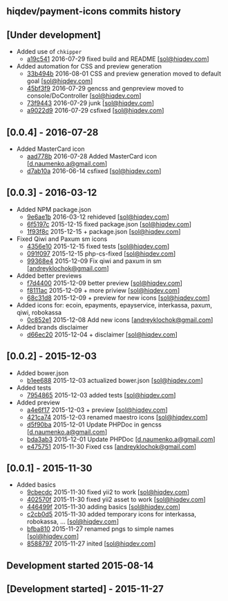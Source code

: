 hiqdev/payment-icons commits history
------------------------------------

## [Under development]

- Added use of `chkipper`
    - [a19c541] 2016-07-29 fixed build and README [sol@hiqdev.com]
- Added automation for CSS and preview generation
    - [33b494b] 2016-08-01 CSS and preview generation moved to default goal [sol@hiqdev.com]
    - [45bf3f9] 2016-07-29 gencss and genpreview moved to console/DoController [sol@hiqdev.com]
    - [73f9443] 2016-07-29 junk [sol@hiqdev.com]
    - [a9022d9] 2016-07-29 csfixed [sol@hiqdev.com]

## [0.0.4] - 2016-07-28

- Added MasterCard icon
    - [aad778b] 2016-07-28 Added MasterCard icon [d.naumenko.a@gmail.com]
    - [d7ab10a] 2016-06-14 csfixed [sol@hiqdev.com]

## [0.0.3] - 2016-03-12

- Added NPM package.json
    - [9e6ae1b] 2016-03-12 rehideved [sol@hiqdev.com]
    - [6f5197c] 2015-12-15 fixed package.json [sol@hiqdev.com]
    - [1f93f8c] 2015-12-15 + package.json [sol@hiqdev.com]
- Fixed Qiwi and Paxum sm icons
    - [4356e10] 2015-12-15 fixed tests [sol@hiqdev.com]
    - [091f097] 2015-12-15 php-cs-fixed [sol@hiqdev.com]
    - [99368e4] 2015-12-09 Fix qiwi and paxum in sm [andreyklochok@gmail.com]
- Added better previews
    - [f7d4400] 2015-12-09 better preview [sol@hiqdev.com]
    - [f8111ac] 2015-12-09 + more priview [sol@hiqdev.com]
    - [68c31d8] 2015-12-09 + preview for new icons [sol@hiqdev.com]
- Added icons for: ecoin, epayments, epayservice, interkassa, paxum, qiwi, robokassa
    - [0c852e1] 2015-12-08 Add new icons [andreyklochok@gmail.com]
- Added brands disclaimer
    - [d66ec20] 2015-12-04 + disclaimer [sol@hiqdev.com]

## [0.0.2] - 2015-12-03

- Added bower.json
    - [b1ee688] 2015-12-03 actualized bower.json [sol@hiqdev.com]
- Added tests
    - [7954865] 2015-12-03 added tests [sol@hiqdev.com]
- Added preview
    - [a4e6f17] 2015-12-03 + preview [sol@hiqdev.com]
    - [421ca74] 2015-12-03 renamed maestro icons [sol@hiqdev.com]
    - [d5f90ba] 2015-12-01 Update PHPDoc in gencss [d.naumenko.a@gmail.com]
    - [bda3ab3] 2015-12-01 Update PHPDoc [d.naumenko.a@gmail.com]
    - [e475751] 2015-11-30 Fixed css [andreyklochok@gmail.com]

## [0.0.1] - 2015-11-30

- Added basics
    - [9cbecdc] 2015-11-30 fixed yii2 to work [sol@hiqdev.com]
    - [402570f] 2015-11-30 fixed yii2 asset to work [sol@hiqdev.com]
    - [446499f] 2015-11-30 adding basics [sol@hiqdev.com]
    - [c2cb0d5] 2015-11-30 added temporary icons for interkassa, robokassa, ... [sol@hiqdev.com]
    - [bfba810] 2015-11-27 renamed pngs to simple names [sol@hiqdev.com]
    - [8588797] 2015-11-27 inited [sol@hiqdev.com]
## Development started 2015-08-14

## [Development started] - 2015-11-27

[aad778b]: https://github.com/hiqdev/payment-icons/commit/aad778b
[d7ab10a]: https://github.com/hiqdev/payment-icons/commit/d7ab10a
[9e6ae1b]: https://github.com/hiqdev/payment-icons/commit/9e6ae1b
[6f5197c]: https://github.com/hiqdev/payment-icons/commit/6f5197c
[1f93f8c]: https://github.com/hiqdev/payment-icons/commit/1f93f8c
[4356e10]: https://github.com/hiqdev/payment-icons/commit/4356e10
[091f097]: https://github.com/hiqdev/payment-icons/commit/091f097
[99368e4]: https://github.com/hiqdev/payment-icons/commit/99368e4
[f7d4400]: https://github.com/hiqdev/payment-icons/commit/f7d4400
[f8111ac]: https://github.com/hiqdev/payment-icons/commit/f8111ac
[68c31d8]: https://github.com/hiqdev/payment-icons/commit/68c31d8
[0c852e1]: https://github.com/hiqdev/payment-icons/commit/0c852e1
[d66ec20]: https://github.com/hiqdev/payment-icons/commit/d66ec20
[b1ee688]: https://github.com/hiqdev/payment-icons/commit/b1ee688
[7954865]: https://github.com/hiqdev/payment-icons/commit/7954865
[a4e6f17]: https://github.com/hiqdev/payment-icons/commit/a4e6f17
[421ca74]: https://github.com/hiqdev/payment-icons/commit/421ca74
[d5f90ba]: https://github.com/hiqdev/payment-icons/commit/d5f90ba
[bda3ab3]: https://github.com/hiqdev/payment-icons/commit/bda3ab3
[e475751]: https://github.com/hiqdev/payment-icons/commit/e475751
[9cbecdc]: https://github.com/hiqdev/payment-icons/commit/9cbecdc
[402570f]: https://github.com/hiqdev/payment-icons/commit/402570f
[446499f]: https://github.com/hiqdev/payment-icons/commit/446499f
[c2cb0d5]: https://github.com/hiqdev/payment-icons/commit/c2cb0d5
[bfba810]: https://github.com/hiqdev/payment-icons/commit/bfba810
[8588797]: https://github.com/hiqdev/payment-icons/commit/8588797
[a19c541]: https://github.com/hiqdev/payment-icons/commit/a19c541
[45bf3f9]: https://github.com/hiqdev/payment-icons/commit/45bf3f9
[73f9443]: https://github.com/hiqdev/payment-icons/commit/73f9443
[a9022d9]: https://github.com/hiqdev/payment-icons/commit/a9022d9
[33b494b]: https://github.com/hiqdev/payment-icons/commit/33b494b
